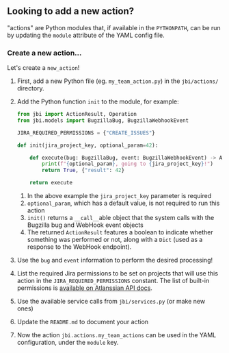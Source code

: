 ## Looking to add a new action?

"actions" are Python modules that, if available in the `PYTHONPATH`,
can be run by updating the `module` attribute of the YAML config file.

### Create a new action...

Let's create a `new_action`!

1. First, add a new Python file (eg. `my_team_action.py`) in the `jbi/actions/` directory.
1. Add the Python function `init` to the module, for example:

   ```python
   from jbi import ActionResult, Operation
   from jbi.models import BugzillaBug, BugzillaWebhookEvent

   JIRA_REQUIRED_PERMISSIONS = {"CREATE_ISSUES"}

   def init(jira_project_key, optional_param=42):

       def execute(bug: BugzillaBug, event: BugzillaWebhookEvent) -> ActionResult:
           print(f"{optional_param}, going to {jira_project_key}!")
           return True, {"result": 42}

       return execute
   ```

   1. In the above example the `jira_project_key` parameter is required
   1. `optional_param`, which has a default value, is not required to run this action
   1. `init()` returns a `__call__`able object that the system calls with the Bugzilla bug and WebHook event objects
   1. The returned `ActionResult` features a boolean to indicate whether something was performed or not, along with a `Dict` (used as a response to the WebHook endpoint).

1. Use the `bug` and `event` information to perform the desired processing!
1. List the required Jira permissions to be set on projects that will use this action in the `JIRA_REQUIRED_PERMISSIONS` constant. The list of built-in permissions is [available on Atlanssian API docs](https://developer.atlassian.com/cloud/jira/platform/rest/v3/api-group-permission-schemes/#built-in-permissions).
1. Use the available service calls from `jbi/services.py` (or make new ones)
1. Update the `README.md` to document your action
1. Now the action `jbi.actions.my_team_actions` can be used in the YAML configuration, under the `module` key.

